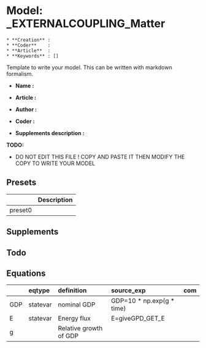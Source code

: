 # Model: _EXTERNALCOUPLING_Matter


    * **Creation** : 
    * **Coder**    : 
    * **Article**  : 
    * **Keywords** : []
    

Template to write your model. This can be written with markdown formalism.

* **Name :**
* **Article :**
* **Author  :**
* **Coder   :**

* **Supplements description :**

**TODO:**
* DO NOT EDIT THIS FILE ! COPY AND PASTE IT THEN MODIFY THE COPY TO WRITE YOUR MODEL


## Presets
|         | Description   |
|:--------|:--------------|
| preset0 |               |
## Supplements

## Todo

## Equations
|     | eqtype   | definition             | source_exp                | com   |
|:----|:---------|:-----------------------|:--------------------------|:------|
| GDP | statevar | nominal GDP            | GDP=10 * np.exp(g * time) |       |
| E   | statevar | Energy flux            | E=giveGPD_GET_E           |       |
| g   |          | Relative growth of GDP |                           |       |